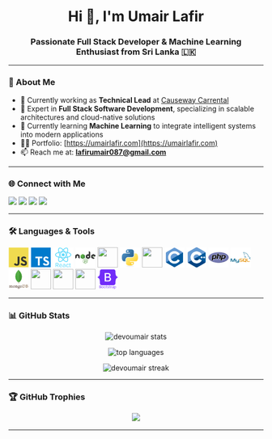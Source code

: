 
<h1 align="center">Hi 👋, I'm Umair Lafir</h1>
<h3 align="center">Passionate Full Stack Developer & Machine Learning Enthusiast from Sri Lanka 🇱🇰</h3>

---

### 🚀 About Me

- 🔭 Currently working as **Technical Lead** at [Causeway Carrental](https://www.nyktradingjp.com/)
- 💼 Expert in **Full Stack Software Development**, specializing in scalable architectures and cloud-native solutions  
- 🌱 Currently learning **Machine Learning** to integrate intelligent systems into modern applications
- 👨‍💻 Portfolio: [https://umairlafir.com](https://umairlafir.com)
- 📫 Reach me at: **lafirumair087@gmail.com**

---

### 🌐 Connect with Me

<p align="left">
  <a href="https://twitter.com/cllumair"><img src="https://img.shields.io/badge/Twitter-%231DA1F2.svg?&style=for-the-badge&logo=twitter&logoColor=white" /></a>
  <a href="https://linkedin.com/in/umair-lafir"><img src="https://img.shields.io/badge/LinkedIn-%230077B5.svg?&style=for-the-badge&logo=linkedin&logoColor=white" /></a>
  <a href="https://fb.com/umair.lafir"><img src="https://img.shields.io/badge/Facebook-%231877F2.svg?&style=for-the-badge&logo=facebook&logoColor=white" /></a>
  <a href="https://instagram.com/umair_lafir"><img src="https://img.shields.io/badge/Instagram-%23E4405F.svg?&style=for-the-badge&logo=instagram&logoColor=white" /></a>
</p>

---

### 🛠️ Languages & Tools

<p align="left">
  <img src="https://raw.githubusercontent.com/devicons/devicon/master/icons/javascript/javascript-original.svg" width="40" height="40"/>
  <img src="https://raw.githubusercontent.com/devicons/devicon/master/icons/typescript/typescript-original.svg" width="40" height="40"/>
  <img src="https://raw.githubusercontent.com/devicons/devicon/master/icons/react/react-original-wordmark.svg" width="40" height="40"/>
  <img src="https://raw.githubusercontent.com/devicons/devicon/master/icons/nodejs/nodejs-original-wordmark.svg" width="40" height="40"/>
  <img src="https://cdn.worldvectorlogo.com/logos/nextjs-2.svg" width="40" height="40"/>
  <img src="https://raw.githubusercontent.com/devicons/devicon/master/icons/python/python-original.svg" width="40" height="40"/>
  <img src="https://www.vectorlogo.zone/logos/tensorflow/tensorflow-icon.svg" width="40" height="40"/>
  <img src="https://raw.githubusercontent.com/devicons/devicon/master/icons/c/c-original.svg" width="40" height="40"/>
  <img src="https://raw.githubusercontent.com/devicons/devicon/master/icons/cplusplus/cplusplus-original.svg" width="40" height="40"/>
  <img src="https://raw.githubusercontent.com/devicons/devicon/master/icons/php/php-original.svg" width="40" height="40"/>
  <img src="https://raw.githubusercontent.com/devicons/devicon/master/icons/mysql/mysql-original-wordmark.svg" width="40" height="40"/>
  <img src="https://raw.githubusercontent.com/devicons/devicon/master/icons/mongodb/mongodb-original-wordmark.svg" width="40" height="40"/>
  <img src="https://www.vectorlogo.zone/logos/firebase/firebase-icon.svg" width="40" height="40"/>
  <img src="https://www.vectorlogo.zone/logos/flutterio/flutterio-icon.svg" width="40" height="40"/>
  <img src="https://www.vectorlogo.zone/logos/tailwindcss/tailwindcss-icon.svg" width="40" height="40"/>
  <img src="https://raw.githubusercontent.com/devicons/devicon/master/icons/bootstrap/bootstrap-plain-wordmark.svg" width="40" height="40"/>
</p>

---

### 📊 GitHub Stats

<p align="center">
  <img src="https://github-readme-stats.vercel.app/api?username=devoumair&show_icons=true&locale=en&theme=tokyonight" alt="devoumair stats" />
</p>

<p align="center">
  <img src="https://github-readme-stats.vercel.app/api/top-langs?username=devoumair&show_icons=true&locale=en&layout=compact&theme=tokyonight" alt="top languages" />
</p>

<p align="center">
  <img src="https://github-readme-streak-stats.herokuapp.com/?user=devoumair&theme=tokyonight" alt="devoumair streak" />
</p>

---

### 🏆 GitHub Trophies

<p align="center">
  <img src="https://github-profile-trophy.vercel.app/?username=devoumair&theme=onedark&margin-w=15&row=2&column=3" />
</p>

---

